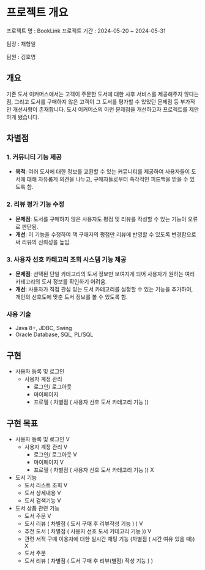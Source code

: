 # 프로젝트 개요
프로젝트 명 : BookLink
프로젝트 기간 : 2024-05-20 ~ 2024-05-31

팀장 : 채형일

팀원 : 김호영

## **개요**
기존 도서 이커머스에서는 고객이 주문한 도서에 대한 사후 서비스를 제공해주지 않다는 점, 그리고 도서를 구매하지 않은 고객이 그 도서를 평가할 수 있었던 문제점 등 부가적인 개선사항이 존재합니다. 도서 이커머스의 이런 문제점을 개선하고자 프로젝트를 제안하게 됐습니다.

## **차별점**

### **1. 커뮤니티 기능 제공**

- **목적**: 여러 도서에 대한 정보를 교환할 수 있는 커뮤니티를 제공하여 사용자들이 도서에 대해 자유롭게 의견을 나누고, 구매자들로부터 즉각적인 피드백을 받을 수 있도록 함.

### **2. 리뷰 평가 기능 수정**

- **문제점**: 도서를 구매하지 않은 사용자도 평점 및 리뷰를 작성할 수 있는 기능이 오류로 판단됨.
- **개선**: 이 기능을 수정하여 책 구매자의 평점만 리뷰에 반영할 수 있도록 변경함으로써 리뷰의 신뢰성을 높임.

### **3. 사용자 선호 카테고리 조회 시스템 기능 제공**

- **문제점**: 선택된 단일 카테고리의 도서 정보만 보여지게 되어 사용자가 원하는 여러 카테고리의 도서 정보를 확인하기 어려움.
- **개선**: 사용자가 직접 관심 있는 도서 카테고리를 설정할 수 있는 기능을 추가하여, 개인의 선호도에 맞춘 도서 정보를 볼 수 있도록 함.

### 사용 기술
- Java 8+, JDBC, Swing 
- Oracle Database, SQL, PL/SQL

## 구현 
- 사용자 등록 및 로그인
    - 사용자 계정 관리
        - 로그인/ 로그아웃
        - 마이페이지
        - 프로필 ( 차별점 ( 사용자 선호 도서 카테고리 기능 ))
## 구현 목표
- 사용자 등록 및 로그인 V
    - 사용자 계정 관리 V
        - 로그인/ 로그아웃 V
        - 마이페이지 V
        - 프로필 ( 차별점 ( 사용자 선호 도서 카테고리 기능 )) X
- 도서 기능
    - 도서 리스트 조회 V
    - 도서 상세내용 V
    - 도서 검색기능 V
- 도서 상품 관련 기능
    - 도서 주문 V
    - 도서 리뷰 ( 차별점 ( 도서 구매 후 리뷰작성 기능 ) ) V
    - 추천 도서 ( 차별점 ( 사용자 선호 도서 카테고리 기능 )) V
    - 관련 서적 구매 이용자에 대한 실시간 채팅 기능 (차별점 ( 시간 여유 있을 때)) X
    - 도서 주문
    - 도서 리뷰 ( 차별점 ( 도서 구매 후 리뷰(별점) 작성 기능 ) )
